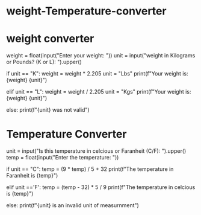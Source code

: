 # weight-Temperature-converter

# weight converter
weight = float(input("Enter your weight: "))
unit = input("weight in Kilograms or Pounds? (K or L): ").upper()

if unit == "K":
    weight = weight * 2.205
    unit = "Lbs"
    print(f"Your weight is: {weight} {unit}")

elif unit == "L":
    weight = weight / 2.205
    unit = "Kgs"
    print(f"Your weight is: {weight} {unit}")

else:
    print(f"{unit} was not valid")



# Temperature Converter

unit = input("Is this temperature in celcious or Faranheit (C/F): ").upper()
temp = float(input("Enter the temperature: "))

if unit == "C":
    temp = (9 * temp) / 5 + 32
    print(f"The temperature in Faranheit is {temp}")

elif unit =='F':
    temp = (temp - 32) * 5 / 9
    print(f"The temperature in celcious is {temp}")

else:
    print(f"{unit} is an invalid unit of measurnment")
